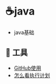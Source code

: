 # :coffee:java
- java基础



## :wrench: 工具

- [GitHub使用](https://github.com/CodeXunn/Xu_NOTE/blob/master/md/%E5%A6%82%E4%BD%95%E4%BD%BF%E7%94%A8GitHub.md)
- [怎么看执行计划](https://github.com/CodeXunn/Xu_NOTE/blob/master/md/%E5%A6%82%E4%BD%95%E7%9C%8B%E6%89%A7%E8%A1%8C%E8%AE%A1%E5%88%92.md)